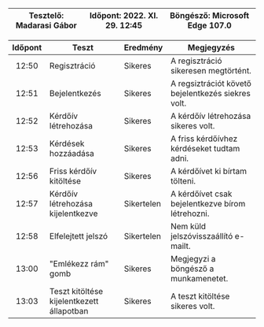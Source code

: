 
| Tesztelő: Madarasi Gábor | Időpont: 2022. XI. 29. 12:45 | Böngésző: Microsoft Edge 107.0 |
| -------------------------------------|----------|----------------------------------------|

| Időpont | Teszt                                     | Eredmény   | Megjegyzés                                                            |
| :-----: | ----------------------------------------- | ---------- | --------------------------------------------------------------------- |
|  12:50  | Regisztráció                              | Sikeres    | A regisztráció sikeresen megtörtént.                                  |
|  12:51  | Bejelentkezés                             | Sikeres    | A regsiztrációt követő bejelentkezés siekres volt.                    |
|  12:52  | Kérdőív létrehozása                       | Sikeres    | A kérdőív létrehozása sikeres volt.                                   |
|  12:53  | Kérdések hozzáadása                       | Sikeres    | A friss kérdőívhez kérdéseket tudtam adni.                            |
|  12:56  | Friss kérdőív kitöltése                   | Sikeres    | A kérdőívet ki bírtam tölteni.                                        |
|  12:57  | Kérdőív létrehozása kijelentkezve         | Sikertelen | A kérdőívet csak bejelentkezve bírom létrehozni.                      |
|  12:58  | Elfelejtett jelszó                        | Sikertelen | Nem küld jelszóvisszaállító e-mailt.                                  |
|  13:00  | "Emlékezz rám" gomb                       | Sikeres    | Megjegyzi a böngésző a munkamenetet.                                  |
|  13:03  | Teszt kitöltése kijelentkezett állapotban | Sikeres    | A teszt kitöltése sikeres volt.                                       |
